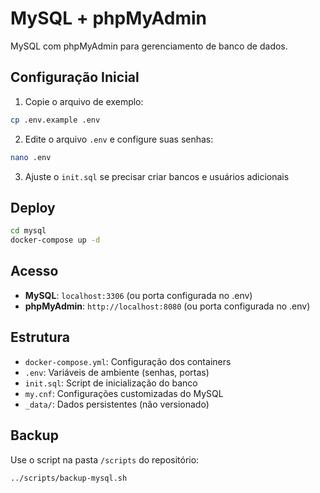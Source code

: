 # MySQL + phpMyAdmin

MySQL com phpMyAdmin para gerenciamento de banco de dados.

## Configuração Inicial

1. Copie o arquivo de exemplo:
```bash
cp .env.example .env
```

2. Edite o arquivo `.env` e configure suas senhas:
```bash
nano .env
```

3. Ajuste o `init.sql` se precisar criar bancos e usuários adicionais

## Deploy

```bash
cd mysql
docker-compose up -d
```

## Acesso

- **MySQL**: `localhost:3306` (ou porta configurada no .env)
- **phpMyAdmin**: `http://localhost:8080` (ou porta configurada no .env)

## Estrutura

- `docker-compose.yml`: Configuração dos containers
- `.env`: Variáveis de ambiente (senhas, portas)
- `init.sql`: Script de inicialização do banco
- `my.cnf`: Configurações customizadas do MySQL
- `_data/`: Dados persistentes (não versionado)

## Backup

Use o script na pasta `/scripts` do repositório:
```bash
../scripts/backup-mysql.sh
```

